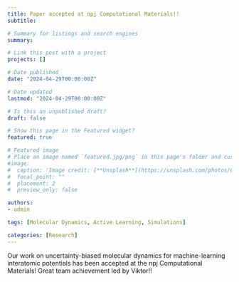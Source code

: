 ```yaml
---
title: Paper accepted at npj Computational Materials!!
subtitle:

# Summary for listings and search engines
summary:

# Link this post with a project
projects: []

# Date published
date: "2024-04-29T00:00:00Z"

# Date updated
lastmod: "2024-04-29T00:00:00Z"

# Is this an unpublished draft?
draft: false

# Show this page in the Featured widget?
featured: true

# Featured image
# Place an image named `featured.jpg/png` in this page's folder and customize its options here.
#image:
#  caption: 'Image credit: [**Unsplash**](https://unsplash.com/photos/CpkOjOcXdUY)'
#  focal_point: ""
#  placement: 2
#  preview_only: false

authors:
- admin

tags: [Molecular Dynamics, Active Learning, Simulations]

categories: [Research]
---
```


Our work on uncertainty-biased molecular dynamics for machine-learning interatomic potentials has been accepted at the npj Computational Materials! Great team achievement led by Viktor!!
